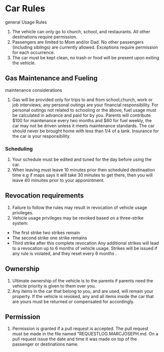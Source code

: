 # Car Rules 
general Usage Rules

1.	The vehicle can only go to church, school, and restaurants. All other destinations require permission.
2. Passengers are limited to Mom and/or Dad. No other passengers (including siblings) are currently allowed. Exceptions require permission for each occurrence.
3.	The car must be kept clean, no trash or food will be present upon exiting the vehicle.


## Gas Maintenance and Fueling
maintenance considerations

1. Gas will be provided only for trips to and from school,church, work or job interviews; any personal outings are your financial responsibility. For personal outings not related to schooling or the above, fuel usage must be calculated in advance and paid for by you. Parents will contribute $100 for maintenance every two months and $60 for fuel weekly, the car may not be driven unless it meets maintenance standards. The car should never be brought home with less than 1/4 of a tank. Insurance for the car is your responsibility.
### Scheduling 	



1.	Your schedule must be edited and tuned for the day before using the car.
2.  When leaving must leave 10 minutes prior then scheduled destinaation time e.g if maps says it will take 30 minutes to get there, then you will leave 40 minuites prior to your apponintment.
## Revocation requirements 
1.	Failure to follow the rules may result in revocation of vehicle usage privileges.
2.	Vehicle usage privileges may be revoked based on a three-strike system:
  - The first strike two strikes remain 
  - The second strike one strike remains 
  - Third strike after this complete revocation 
    Any additional strikes will lead to a revocation up to 6 months of vehicle usage. Strikes will be issued if any rule is violated, and they reset every 6 months .
## Ownership
1.  Ultimate ownership of the vehicle is to the parents if parents need the vehicle priority is given to them over you. 
2.	Any items in the car that belong to you, and are used, will remain your property. If the vehicle is revoked, any and all items inside the car that are yours must be returned or compensated for accordingly.

## Permission
1. Permission is granted if a pull request is accepted. The pull request must be made in the file named "REQUESTLOG.MARCJOSEPH.md. On a pull request issue the date and time it was made on top of the passenger or destinations name.





